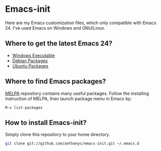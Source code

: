 # Emacs-init #
Here are my Emacs customization files, which only compatible with Emacs 24. I've used Emacs on Windows and GNU/Linux.

## Where to get the latest Emacs 24? ##

* [Windows Executable][]
* [Debian Packages][]
* [Ubuntu Packages][]

## Where to find Emacs packages? ##

[MELPA][] repository contains many useful packages. Follow the installing instruction of MELPA, then
launch package menu in Emacs by:

```
M-x list-packages
```

## How to install Emacs-init? ##
Simply clone this repository to your home directory.

```bash
git clone git://github.com/aethanyc/emacs-init.git ~/.emacs.d
```

[Windows Executable]: http://ftp.gnu.org/gnu/emacs/windows/
[Debian Packages]: http://emacs.naquadah.org/
[Ubuntu Packages]: https://launchpad.net/~cassou/+archive/emacs
[MELPA]: http://melpa.milkbox.net/
